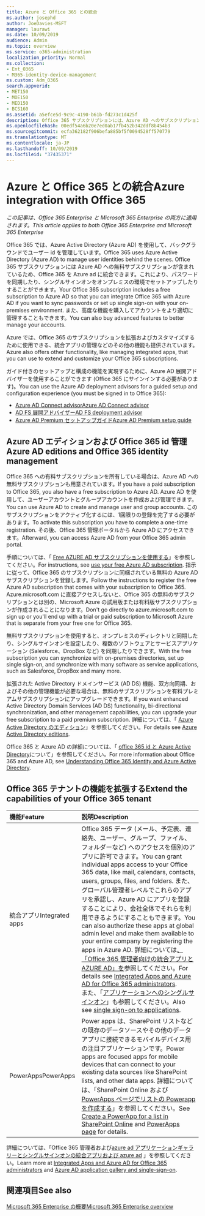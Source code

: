 ```yaml
---
title: Azure と Office 365 との統合
ms.author: josephd
author: JoeDavies-MSFT
manager: laurawi
ms.date: 10/09/2019
audience: Admin
ms.topic: overview
ms.service: o365-administration
localization_priority: Normal
ms.collection:
- Ent_O365
- M365-identity-device-management
ms.custom: Adm_O365
search.appverid:
- MET150
- MOE150
- MED150
- BCS160
ms.assetid: a5efce5d-9c9c-4190-b61b-fd273c1d425f
description: Office 365 サブスクリプションには、Azure AD へのサブスクリプションが含まれています。 オンプレミス環境でパスワード同期またはシングルサインオンを行う場合は、Office 365 を Azure AD と統合します。
ms.openlocfilehash: 00edf54a6b20e7ed0ab17fb452b342ddf8b454b3
ms.sourcegitcommit: ecfa362182f906befa885bf5f0094528ff570779
ms.translationtype: MT
ms.contentlocale: ja-JP
ms.lasthandoff: 10/09/2019
ms.locfileid: "37435371"
---
```

# <a name="azure-integration-with-office-365"></a><span data-ttu-id="494f7-104">Azure と Office 365 との統合</span><span class="sxs-lookup"><span data-stu-id="494f7-104">Azure integration with Office 365</span></span>

<span data-ttu-id="494f7-105">*この記事は、Office 365 Enterprise と Microsoft 365 Enterprise の両方に適用されます。*</span><span class="sxs-lookup"><span data-stu-id="494f7-105">*This article applies to both Office 365 Enterprise and Microsoft 365 Enterprise*</span></span>

<span data-ttu-id="494f7-106">Office 365 では、Azure Active Directory (Azure AD) を使用して、バックグラウンドでユーザー id を管理しています。</span><span class="sxs-lookup"><span data-stu-id="494f7-106">Office 365 uses Azure Active Directory (Azure AD) to manage user identities behind the scenes.</span></span> <span data-ttu-id="494f7-107">Office 365 サブスクリプションには Azure AD への無料サブスクリプションが含まれているため、Office 365 を Azure ad に統合できます。これにより、パスワードを同期したり、シングルサインオンをオンプレミスの環境でセットアップしたりすることができます。</span><span class="sxs-lookup"><span data-stu-id="494f7-107">Your Office 365 subscription includes a free subscription to Azure AD so that you can integrate Office 365 with Azure AD if you want to sync passwords or set up single sign-on with your on-premises environment.</span></span> <span data-ttu-id="494f7-108">また、高度な機能を購入してアカウントをより適切に管理することもできます。</span><span class="sxs-lookup"><span data-stu-id="494f7-108">You can also buy advanced features to better manage your accounts.</span></span>
  
<span data-ttu-id="494f7-109">Azure では、Office 365 のサブスクリプションを拡張およびカスタマイズするために使用できる、統合アプリの管理などのその他の機能も提供されています。</span><span class="sxs-lookup"><span data-stu-id="494f7-109">Azure also offers other functionality, like managing integrated apps, that you can use to extend and customize your Office 365 subscriptions.</span></span>
  
<span data-ttu-id="494f7-110">ガイド付きのセットアップと構成の機能を実現するために、Azure AD 展開アドバイザーを使用することができます (Office 365 にサインインする必要があります)。</span><span class="sxs-lookup"><span data-stu-id="494f7-110">You can use the Azure AD deployment advisors for a guided setup and configuration experience (you must be signed in to Office 365):</span></span>

 - [<span data-ttu-id="494f7-111">Azure AD Connect advisor</span><span class="sxs-lookup"><span data-stu-id="494f7-111">Azure AD Connect advisor</span></span>](https://aka.ms/aadconnectpwsync)
 - [<span data-ttu-id="494f7-112">AD FS 展開アドバイザー</span><span class="sxs-lookup"><span data-stu-id="494f7-112">AD FS deployment advisor</span></span>](https://aka.ms/adfsguidance)
 - [<span data-ttu-id="494f7-113">Azure AD Premium セットアップガイド</span><span class="sxs-lookup"><span data-stu-id="494f7-113">Azure AD Premium setup guide</span></span>](https://aka.ms/aadpguidance)
  
## <a name="azure-ad-editions-and-office-365-identity-management"></a><span data-ttu-id="494f7-114">Azure AD エディションおよび Office 365 id 管理</span><span class="sxs-lookup"><span data-stu-id="494f7-114">Azure AD editions and Office 365 identity management</span></span>

<span data-ttu-id="494f7-115">Office 365 への有料サブスクリプションを所有している場合は、Azure AD への無料サブスクリプションも用意されています。</span><span class="sxs-lookup"><span data-stu-id="494f7-115">If you have a paid subscription to Office 365, you also have a free subscription to Azure AD.</span></span> <span data-ttu-id="494f7-116">Azure AD を使用して、ユーザーアカウントとグループアカウントを作成および管理できます。</span><span class="sxs-lookup"><span data-stu-id="494f7-116">You can use Azure AD to create and manage user and group accounts.</span></span> <span data-ttu-id="494f7-117">このサブスクリプションをアクティブ化するには、1回限りの登録を完了する必要があります。</span><span class="sxs-lookup"><span data-stu-id="494f7-117">To activate this subscription you have to complete a one-time registration.</span></span> <span data-ttu-id="494f7-118">その後、Office 365 管理ポータルから Azure AD にアクセスできます。</span><span class="sxs-lookup"><span data-stu-id="494f7-118">Afterward, you can access Azure AD from your Office 365 admin portal.</span></span> 

<span data-ttu-id="494f7-119">手順については、「 [Free AZURE AD サブスクリプションを使用する](https://go.microsoft.com/fwlink/p/?LinkId=617127)」を参照してください。</span><span class="sxs-lookup"><span data-stu-id="494f7-119">For instructions, see [use your free Azure AD subscription](https://go.microsoft.com/fwlink/p/?LinkId=617127).</span></span> <span data-ttu-id="494f7-120">指示に従って、Office 365 のサブスクリプションに同梱されている無料の Azure AD サブスクリプションを登録します。</span><span class="sxs-lookup"><span data-stu-id="494f7-120">Follow the instructions to register the free Azure AD subscription that comes with your subscription to Office 365.</span></span> <span data-ttu-id="494f7-121">Azure.microsoft.com に直接アクセスしないと、Office 365 の無料のサブスクリプションとは別の、Microsoft Azure の試用版または有料版サブスクリプションが作成されることになります。</span><span class="sxs-lookup"><span data-stu-id="494f7-121">Don't go directly to azure.microsoft.com to sign up or you'll end up with a trial or paid subscription to Microsoft Azure that is separate from your free one for Office 365.</span></span> 
  
<span data-ttu-id="494f7-122">無料サブスクリプションを使用すると、オンプレミスのディレクトリと同期したり、シングルサインオンを設定したり、複数のソフトウェアとサービスアプリケーション (Salesforce、DropBox など) を同期したりできます。</span><span class="sxs-lookup"><span data-stu-id="494f7-122">With the free subscription you can synchronize with on-premises directories, set up single sign-on, and synchronize with many software as service applications, such as Salesforce, DropBox and many more.</span></span>
  
<span data-ttu-id="494f7-123">拡張された Active Directory ドメインサービス (AD DS) 機能、双方向同期、およびその他の管理機能が必要な場合は、無料のサブスクリプションを有料プレミアムサブスクリプションにアップグレードできます。</span><span class="sxs-lookup"><span data-stu-id="494f7-123">If you want enhanced Active Directory Domain Services (AD DS) functionality, bi-directional synchronization, and other management capabilities, you can upgrade your free subscription to a paid premium subscription.</span></span> <span data-ttu-id="494f7-124">詳細については、「 [Azure Active Directory のエディション](https://azure.microsoft.com/pricing/details/active-directory/)」を参照してください。</span><span class="sxs-lookup"><span data-stu-id="494f7-124">For details see [Azure Active Directory editions](https://azure.microsoft.com/pricing/details/active-directory/).</span></span>
  
<span data-ttu-id="494f7-125">Office 365 と Azure AD の詳細については、「 [office 365 id と Azure Active Directory](https://docs.microsoft.com/office365/enterprise/about-office-365-identity)について」を参照してください。</span><span class="sxs-lookup"><span data-stu-id="494f7-125">For more information about Office 365 and Azure AD, see [Understanding Office 365 Identity and Azure Active Directory](https://docs.microsoft.com/office365/enterprise/about-office-365-identity).</span></span>
  
## <a name="extend-the-capabilities-of-your-office-365-tenant"></a><span data-ttu-id="494f7-126">Office 365 テナントの機能を拡張する</span><span class="sxs-lookup"><span data-stu-id="494f7-126">Extend the capabilities of your Office 365 tenant</span></span>

|<span data-ttu-id="494f7-127">**機能**</span><span class="sxs-lookup"><span data-stu-id="494f7-127">**Feature**</span></span>|<span data-ttu-id="494f7-128">**説明**</span><span class="sxs-lookup"><span data-stu-id="494f7-128">**Description**</span></span>|
|:-----|:-----|
|<span data-ttu-id="494f7-129">統合アプリ</span><span class="sxs-lookup"><span data-stu-id="494f7-129">Integrated apps</span></span>  <br/> |<span data-ttu-id="494f7-130">Office 365 データ (メール、予定表、連絡先、ユーザー、グループ、ファイル、フォルダーなど) へのアクセスを個別のアプリに許可できます。</span><span class="sxs-lookup"><span data-stu-id="494f7-130">You can grant individual apps access to your Office 365 data, like mail, calendars, contacts, users, groups, files, and folders.</span></span> <span data-ttu-id="494f7-131">また、グローバル管理者レベルでこれらのアプリを承認し、Azure AD にアプリを登録することにより、会社全体でそれらを利用できるようにすることもできます。</span><span class="sxs-lookup"><span data-stu-id="494f7-131">You can also authorize these apps at global admin level and make them available to your entire company by registering the apps in Azure AD.</span></span> <span data-ttu-id="494f7-132">詳細については[、「Office 365 管理者向けの統合アプリと AZURE AD」を](https://support.office.com/article/cb2250e3-451e-416f-bf4e-363549652c2a)参照してください。</span><span class="sxs-lookup"><span data-stu-id="494f7-132">For details see [Integrated Apps and Azure AD for Office 365 administrators](https://support.office.com/article/cb2250e3-451e-416f-bf4e-363549652c2a).</span></span>  <br/> <span data-ttu-id="494f7-133">また、「[アプリケーションへのシングルサインオン](https://go.microsoft.com/fwlink/p/?LinkId=698604)」も参照してください。</span><span class="sxs-lookup"><span data-stu-id="494f7-133">Also see [single sign-on to applications](https://go.microsoft.com/fwlink/p/?LinkId=698604).</span></span>  <br/> |
|<span data-ttu-id="494f7-134">PowerApps</span><span class="sxs-lookup"><span data-stu-id="494f7-134">PowerApps</span></span>  <br/> | <span data-ttu-id="494f7-135">Power apps は、SharePoint リストなどの既存のデータソースやその他のデータアプリに接続できるモバイルデバイス用の注目アプリケーションです。</span><span class="sxs-lookup"><span data-stu-id="494f7-135">Power apps are focused apps for mobile devices that can connect to your existing data sources like SharePoint lists, and other data apps.</span></span> <span data-ttu-id="494f7-136">詳細については、「SharePoint Online および[PowerApps ページ](https://powerapps.microsoft.com/)[でリストの Powerapp を作成する](https://support.office.com/article/9338b2d2-67ac-4b81-8e67-97da27e5e9ab)」を参照してください。</span><span class="sxs-lookup"><span data-stu-id="494f7-136">See [Create a PowerApp for a list in SharePoint Online](https://support.office.com/article/9338b2d2-67ac-4b81-8e67-97da27e5e9ab) and [PowerApps page](https://powerapps.microsoft.com/) for details.</span></span>  <br/> |
   
<span data-ttu-id="494f7-137">詳細については、「Office 365 管理者および[azure ad アプリケーションギャラリーとシングルサインオン](https://docs.microsoft.com/azure/active-directory/manage-apps/what-is-single-sign-on)[の統合アプリおよび azure ad](integrated-apps-and-azure-ads.md) 」を参照してください。</span><span class="sxs-lookup"><span data-stu-id="494f7-137">Learn more at [Integrated Apps and Azure AD for Office 365 administrators](integrated-apps-and-azure-ads.md) and [Azure AD application gallery and single-sign-on](https://docs.microsoft.com/azure/active-directory/manage-apps/what-is-single-sign-on).</span></span>

## <a name="see-also"></a><span data-ttu-id="494f7-138">関連項目</span><span class="sxs-lookup"><span data-stu-id="494f7-138">See also</span></span>

[<span data-ttu-id="494f7-139">Microsoft 365 Enterprise の概要</span><span class="sxs-lookup"><span data-stu-id="494f7-139">Microsoft 365 Enterprise overview</span></span>](https://docs.microsoft.com/microsoft-365/enterprise/microsoft-365-overview)
